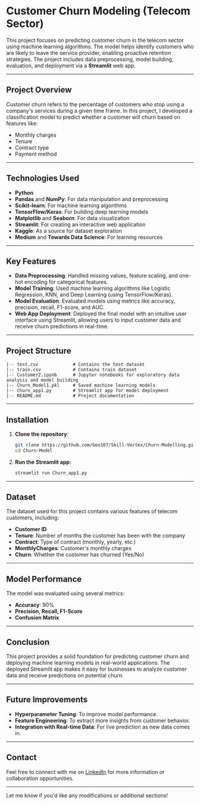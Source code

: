 # Customer Churn Modeling (Telecom Sector)

This project focuses on predicting customer churn in the telecom sector using machine learning algorithms. The model helps identify customers who are likely to leave the service provider, enabling proactive retention strategies. The project includes data preprocessing, model building, evaluation, and deployment via a **Streamlit** web app.

---

## Project Overview

Customer churn refers to the percentage of customers who stop using a company's services during a given time frame. In this project, I developed a classification model to predict whether a customer will churn based on features like:
- Monthly charges
- Tenure
- Contract type
- Payment method

---

## Technologies Used

- **Python**
- **Pandas** and **NumPy**: For data manipulation and preprocessing
- **Scikit-learn**: For machine learning algorithms
- **TensorFlow/Keras**: For building deep learning models
- **Matplotlib** and **Seaborn**: For data visualization
- **Streamlit**: For creating an interactive web application
- **Kaggle**: As a source for dataset exploration
- **Medium** and **Towards Data Science**: For learning resources

---

## Key Features

- **Data Preprocessing**: Handled missing values, feature scaling, and one-hot encoding for categorical features.
- **Model Training**: Used machine learning algorithms like Logistic Regression, KNN, and Deep Learning (using TensorFlow/Keras).
- **Model Evaluation**: Evaluated models using metrics like accuracy, precision, recall, F1-score, and AUC.
- **Web App Deployment**: Deployed the final model with an intuitive user interface using Streamlit, allowing users to input customer data and receive churn predictions in real-time.

---

## Project Structure

```
|-- test.csv             # Contains the test dataset
|-- train.csv            # Contains train dataset
|-- Customer2.ipynb      # Jupyter notebooks for exploratory data analysis and model building
|-- Churn_Model1.pkl     # Saved machine learning models
|-- Churn_app1.py        # Streamlit app for model deployment
|-- README.md            # Project documentation
```

---

## Installation

1. **Clone the repository**:
   ```bash
   git clone https://github.com/Geo107/Skill-Vertex/Churn-Modelling.git
   cd Churn-Model
   ```
   
2. **Run the Streamlit app**:
   ```bash
   streamlit run Churn_app1.py
   ```

---

## Dataset

The dataset used for this project contains various features of telecom customers, including:
- **Customer ID**
- **Tenure**: Number of months the customer has been with the company
- **Contract**: Type of contract (monthly, yearly, etc.)
- **MonthlyCharges**: Customer's monthly charges
- **Churn**: Whether the customer has churned (Yes/No)

---

## Model Performance

The model was evaluated using several metrics:
- **Accuracy**: 90%
- **Precision, Recall, F1-Score**
- **Confusion Matrix**

---

## Conclusion

This project provides a solid foundation for predicting customer churn and deploying machine learning models in real-world applications. The deployed Streamlit app makes it easy for businesses to analyze customer data and receive predictions on potential churn.

---

## Future Improvements

- **Hyperparameter Tuning**: To improve model performance.
- **Feature Engineering**: To extract more insights from customer behavior.
- **Integration with Real-time Data**: For live prediction as new data comes in.

---

## Contact

Feel free to connect with me on [LinkedIn](https://www.linkedin.com/in/geo-m-benny-901935221) for more information or collaboration opportunities.

---

Let me know if you'd like any modifications or additional sections!

